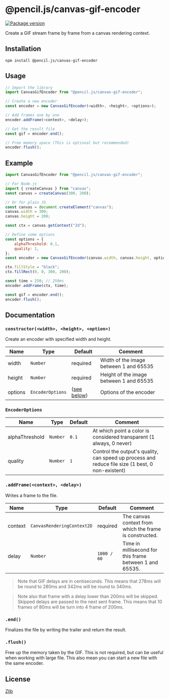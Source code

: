 # @pencil.js/canvas-gif-encoder

[![Package version](https://flat.badgen.net/npm/v/@pencil.js/canvas-gif-encoder)](https://www.npmjs.com/package/@pencil.js/canvas-gif-encoder)

Create a GIF stream frame by frame from a canvas rendering context.

## Installation

    npm install @pencil.js/canvas-gif-encoder

## Usage

```js
// Import the library
import CanvasGifEncoder from "@pencil.js/canvas-gif-encoder";

// Create a new encoder
const encoder = new CanvasGifEncoder(<width>, <height>, <options>);

// Add frames one by one
encoder.addFrame(<context>, <delay>);

// Get the result file
const gif = encoder.end();

// Free memory space (This is optional but recommended)
encoder.flush();
```

## Example

```js
import CanvasGifEncoder from "@pencil.js/canvas-gif-encoder";

// For Node.js
import { createCanvas } from "canvas"; 
const canvas = createCanvas(300, 200);

// Or for plain JS
const canvas = document.createElement("canvas");
canvas.width = 300;
canvas.height = 200;

const ctx = canvas.getContext("2d");

// Define some options
const options = {
    alphaThreshold: 0.1,
    quality: 1,
};
const encoder = new CanvasGifEncoder(canvas.width, canvas.height, options);

ctx.fillStyle = "black";
ctx.fillRect(0, 0, 300, 200);

const time = 250; // 250ms
encoder.addFrame(ctx, time);

const gif = encoder.end();
encoder.flush();
```

## Documentation

### `constructor(<width>, <height>, <option>)`
Create an encoder with specified width and height.

| Name | Type | Default | Comment |
| --- | --- | --- | --- |
|width |`Number` |required |Width of the image between 1 and 65535 |
|height |`Number` |required |Height of the image between 1 and 65535 |
|options |`EncoderOptions` |([see below](#encoderoptions)) |Options of the encoder |

### `EncoderOptions`

| Name | Type | Default | Comment |
| --- | --- | --- | --- |
|alphaThreshold |`Number` |`0.1` |At which point a color is considered transparent (1 always, 0 never) |
|quality |`Number` |`1` |Control the output's quality, can speed up process and reduce file size (1 best, 0 non-existent) |

### `.addFrame(<context>, <delay>)`
Writes a frame to the file.

| Name | Type | Default | Comment |
| --- | --- | --- | --- |
|context |`CanvasRenderingContext2D` |required |The canvas context from which the frame is constructed. |
|delay |`Number` |`1000 / 60` |Time in millisecond for this frame between 1 and 65535. |

> Note that GIF delays are in centiseconds. This means that 278ms will be round to 280ms and 342ms will be round to 340ms.

> Note also that frame with a delay lower than 200ms will be skipped. Skipped delays are passed to the next sent frame.
> This means that 10 frames of 80ms will be turn into 4 frame of 200ms.

### `.end()`
Finalizes the file by writing the trailer and return the result.

### `.flush()`
Free up the memory taken by the GIF. This is not required, but can be useful when working with large file.
This also mean you can start a new file with the same encoder.

## License

[Zlib](license)
